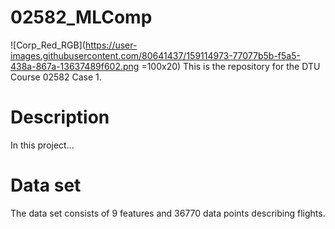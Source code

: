 # 02582_MLComp
![Corp_Red_RGB](https://user-images.githubusercontent.com/80641437/159114973-77077b5b-f5a5-438a-867a-13637489f602.png =100x20)
This is the repository for the DTU Course 02582 Case 1.
# Description
In this project...
# Data set
The data set consists of  9 features and 36770 data points describing flights. 
